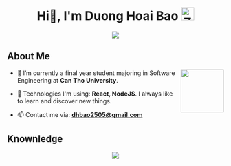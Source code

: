 <h1 align="center">
  Hi👋, I'm Duong Hoai Bao 
  <img src="https://raw.githubusercontent.com/Tarikul-Islam-Anik/Animated-Fluent-Emojis/master/Emojis/Smilies/Zzz.png" alt="Zzz" width="30" height="30" />
</h1>

<p align="center">
  <a href="https://github.com/DenverCoder1/readme-typing-svg"><img src="https://readme-typing-svg.herokuapp.com?font=Cascadia+Code&size=19&lines=I'm+a+Web+Developer;Always%20learning%20new%20things&center=true&width=500&height=30"></a>
</p>

<h2>About Me</h2>

<img src="https://raw.githubusercontent.com/Tarikul-Islam-Anik/Animated-Fluent-Emojis/master/Emojis/Travel%20and%20places/Ferry.png" width="100" height="100" align="right"/>

- 🔭 I’m currently a final year student majoring in Software Engineering at **Can Tho University**.

- 🌱 Technologies I'm using: **React, NodeJS**. I always like to learn and discover new things.

- 📫 Contact me via: **dhbao2505@gmail.com**

<!-- <p align="center">
 <a href="#"><img alt="Duong Hoai Bao's Top Languages" src="https://denvercoder1-github-readme-stats.vercel.app/api/top-langs/?username=dhoaibao&langs_count=8&layout=compact&theme=tokyonight&bg_color=0D1117" height="192px"/></a>
  <a href="#"><img alt="Duong Hoai Bao's Github Stats" src="https://denvercoder1-github-readme-stats.vercel.app/api?username=dhoaibao&show_icons=true&count_private=true&theme=tokyonight&bg_color=0D1117" height="192px"/></a>
</p> -->

<h2>Knownledge</h2>

<p align="center">
  <img src="https://skillicons.dev/icons?i=cpp,java,nodejs,react,vue,tailwind,bootstrap,mongodb,mysql,postgresql,git,github,docker,figma,linux" />
</p>


<!-- <a href="#"><img src="https://github-readme-streak-stats.herokuapp.com/?user=dhoaibao&theme=tokyonight&background=0D1117" alt="Duong Hoai Bao's GitHub streak" height="192px"/></a> -->

<!-- ![Duong Hoai Bao's github activity graph](https://github-readme-activity-graph.vercel.app/graph?username=dhoaibao&theme=tokyo-night&height=300&bg_color=0D1117&radius=8) -->


